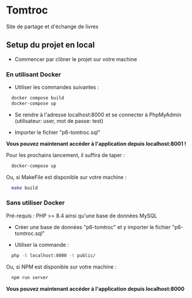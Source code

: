 # Tomtroc

Site de partage et d'échange de livres

## Setup du projet en local

- Commencer par clôner le projet sur votre machine

### En utilisant Docker

- Utiliser les commandes suivantes :
```bash
  docker compose build
  docker-compose up
```

- Se rendre à l'adresse localhost:8000 et se connecter à PhpMyAdmin (utilisateur: user, mot de passe: test)

- Importer le fichier "p6-tomtroc.sql"

**Vous pouvez maintenant accéder à l'application depuis localhost:8001 !**

Pour les prochains lancement, il suffira de taper :
```bash
  docker-compose up
```
Ou, si MakeFile est disponible sur votre machine :
```bash
  make build
```

### Sans utiliser Docker

Pré-requis : PHP >= 8.4 ainsi qu'une base de données MySQL

- Créer une base de données "p6-tomtroc" et y importer le fichier "p6-tomtroc.sql"

- Utiliser la commande :
```bash
  php -S localhost:8000 -t public/
```
Ou, si NPM est disponible sur votre machine :
```bash
  npm run server
```

**Vous pouvez maintenant accéder à l'application depuis localhost:8000**